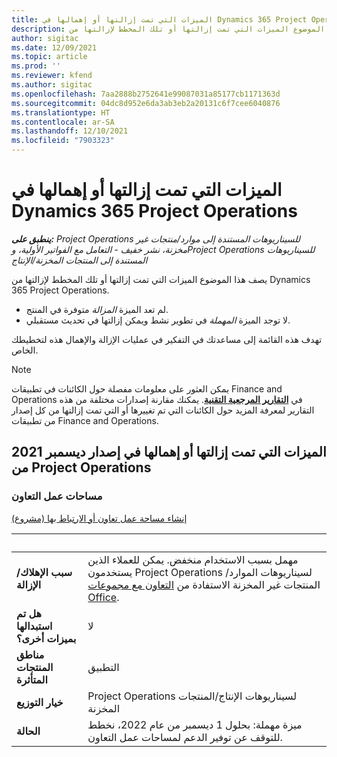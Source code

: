 ```yaml
---
title: الميزات التي تمت إزالتها أو إهمالها في Dynamics 365 Project Operations
description: يصف هذا الموضوع الميزات التي تمت إزالتها أو تلك المخطط لإزالتها من Dynamics 365 Project Operations.
author: sigitac
ms.date: 12/09/2021
ms.topic: article
ms.prod: ''
ms.reviewer: kfend
ms.author: sigitac
ms.openlocfilehash: 7aa2888b2752641e99087031a85177cb1171363d
ms.sourcegitcommit: 04dc8d952e6da3ab3eb2a20131c6f7cee6040876
ms.translationtype: HT
ms.contentlocale: ar-SA
ms.lasthandoff: 12/10/2021
ms.locfileid: "7903323"
---
```

# <a name="removed-or-deprecated-features-in-dynamics-365-project-operations"></a>الميزات التي تمت إزالتها أو إهمالها في Dynamics 365 Project Operations

_**ينطبق على:** Project Operations للسيناريوهات المستندة إلى موارد/منتجات غير مخزنة‬، نشر خفيف - التعامل مع الفواتير الأولية‬، وProject Operations للسيناريوهات المستندة إلى المنتجات المخزنة/الإنتاج_

يصف هذا الموضوع الميزات التي تمت إزالتها أو تلك المخطط لإزالتها من Dynamics 365 Project Operations.

- لم تعد الميزة *المزالة* متوفرة في المنتج.
- لا توجد الميزة *المهملة* في تطوير نشط ويمكن إزالتها في تحديث مستقبلي.

تهدف هذه القائمة إلى مساعدتك في التفكير في عمليات الإزالة والإهمال هذه لتخطيطك الخاص.

> [!NOTE]
> يمكن العثور على معلومات مفصلة حول الكائنات في تطبيقات Finance and Operations في [**التقارير المرجعية التقنية**](/dynamics/s-e/global/axtechrefrep_61). يمكنك مقارنة إصدارات مختلفة من هذه التقارير لمعرفة المزيد حول الكائنات التي تم تغييرها أو التي تمت إزالتها من كل إصدار من تطبيقات Finance and Operations.

## <a name="features-removed-or-deprecated-in-the-project-operations-december-2021-release"></a>الميزات التي تمت إزالتها أو إهمالها في إصدار ديسمبر 2021 من Project Operations

### <a name="collaboration-workspaces"></a>مساحات عمل التعاون

[إنشاء مساحة عمل تعاون أو الارتباط بها (مشروع)](/dynamicsax-2012/appuser-itpro/create-or-link-to-a-collaboration-workspace-project)

| &nbsp; | &nbsp; |
|--------|--------|
| **سبب الإهلاك/الإزالة** | مهمل بسبب الاستخدام منخفض. يمكن للعملاء الذين يستخدمون Project Operations لسيناريوهات الموارد/المنتجات غير المخزنة‬ الاستفادة من [التعاون مع مجموعات Office](../project-management/collaboration-groups.md). |
| **هل تم استبدالها بميزات أخرى؟** | لا  |
| **مناطق المنتجات المتأثرة** | التطبيق  |
| **خيار التوزيع** | Project Operations لسيناريوهات الإنتاج/المنتجات المخزنة |
| **‏الحالة** | ميزة مهملة: بحلول 1 ديسمبر من عام 2022، نخطط للتوقف عن توفير الدعم لمساحات عمل التعاون. |
